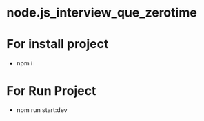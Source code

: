# node.js_interview_que_zerotime

# For install project
- npm i

# For Run Project
- npm run start:dev

 